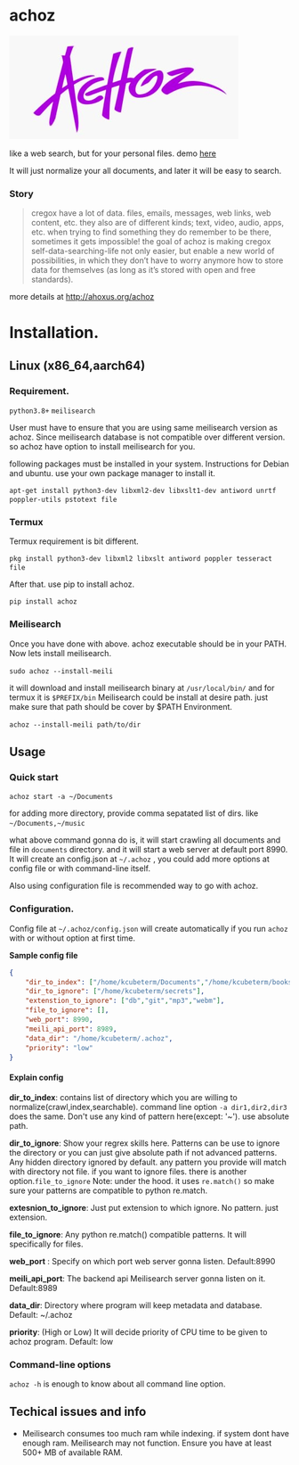 # achoz

![achoz logo](https://github.com/kcubeterm/achoz/blob/master/achoz/static/img/achoz.png?raw=true)


like a web search, but for your personal files. demo [here](https://achoz.ahoxus.org)

It will just normalize your all documents, and later it will be easy to search.

### Story 
> cregox have a lot of data. files, emails, messages, web links, web content, etc. they also are of different kinds; text, video, audio, apps, etc.
when trying to find something they do remember to be there, sometimes it gets impossible!
the goal of achoz is making cregox self-data-searching-life not only easier, but enable a new world of possibilities, in which they don’t have to worry anymore how to store data for themselves (as long as it’s stored with open and free standards).

more details at http://ahoxus.org/achoz

# Installation.
## Linux (x86_64,aarch64)
### Requirement.
`python3.8+`
`meilisearch` 

User must have to ensure that you are using same meilisearch version as achoz. Since meilisearch database is not compatible over different version. so achoz have option to install meilisearch for you. 

following packages must be installed in your system. Instructions for Debian and ubuntu. use your own package manager to install it. 
```
apt-get install python3-dev libxml2-dev libxslt1-dev antiword unrtf poppler-utils pstotext file
```
### Termux 
Termux requirement is bit different. 
```
pkg install python3-dev libxml2 libxslt antiword poppler tesseract file
```

After that. use pip to install achoz.

```
pip install achoz
```

### Meilisearch
Once you have done with above. achoz executable should be in your PATH. Now lets install meilisearch. 

`sudo achoz --install-meili`

it will download and install meilisearch binary at `/usr/local/bin/` and for termux it is `$PREFIX/bin` Meilisearch could be install at desire path. just make sure that path should be cover by $PATH Environment. 

`achoz --install-meili path/to/dir`


## Usage 

### Quick start

 
```
achoz start -a ~/Documents
```

for adding more directory, provide comma sepatated list of dirs. like `~/Documents,~/music` 

what above command gonna do is, it will start crawling all documents and file in `documents` directory. and it will start a web server at default port 8990. It will create an config.json at `~/.achoz` , you could add more options at config file or with command-line itself. 

Also using configuration file is recommended way to go with achoz. 
### Configuration. 

Config file at `~/.achoz/config.json` will create automatically if you run `achoz` with or without option at first time. 

**Sample config file**
```json
{
    "dir_to_index": ["/home/kcubeterm/Documents","/home/kcubeterm/books"],
    "dir_to_ignore": ["/home/kcubeterm/secrets"],
    "extenstion_to_ignore": ["db","git","mp3","webm"],
    "file_to_ignore": [],
    "web_port": 8990,
    "meili_api_port": 8989,
    "data_dir": "/home/kcubeterm/.achoz",
    "priority": "low"
}
```
#### Explain config

**dir_to_index**: contains list of directory which you are willing to normalize(crawl,index,searchable). command line option `-a dir1,dir2,dir3` does the same. Don't use any kind of pattern here(except: '~'). use absolute path. 

**dir_to_ignore**: Show your regrex skills here. Patterns can be use to ignore the directory or you can just give absolute path if not advanced patterns. Any hidden directory ignored by default. any pattern you provide will match with directory not file. if you want to ignore files. there is another option.`file_to_ignore` Note: under the hood. it uses `re.match()` so make sure your patterns are compatible to python re.match. 

**extesnion_to_ignore**: Just put extension to which ignore. No pattern. just extension.

**file_to_ignore**: Any python re.match() compatible patterns. It will specifically for files. 

**web_port** : Specify on which port web server gonna listen. Default:8990

**meili_api_port**: The backend api Meilisearch server gonna listen on it. Default:8989


**data_dir**: Directory where program will keep metadata and database. Default: ~/.achoz


**priority**: (High or Low) It will decide priority of CPU time to be given to achoz program. Default: low

### Command-line options
`achoz -h` is enough to know about all command line option.

## Techical issues and info

* Meilisearch consumes too much ram while indexing. if system dont have enough ram. Meilisearch may not function. Ensure you have at least 500+ MB of available RAM.






